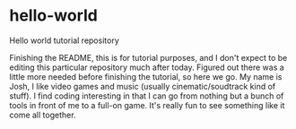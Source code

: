 # hello-world
Hello world tutorial repository

Finishing the README, this is for tutorial purposes, and I don't expect to be editing this particular repository much after today.
Figured out there was a little more needed before finishing the tutorial, so here we go.
My name is Josh, I like video games and music (usually cinematic/soudtrack kind of stuff).
I find coding interesting in that I can go from nothing but a bunch of tools in front of me to a full-on game.
It's really fun to see something like it come all together.

